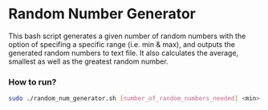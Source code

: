 # Random Number Generator
This bash script generates a given number of random numbers with the option of specifing a specific range (i.e. min & max), and outputs the generated random numbers to text file. It also calculates the average, smallest as well as the greatest random number.

### How to run?
```bash 
sudo ./random_num_generator.sh [number_of_random_numbers_needed] <min> <max>
``` 
